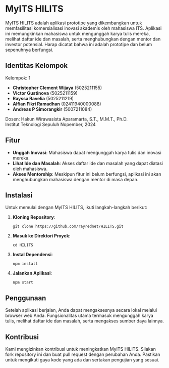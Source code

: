 # MyITS HILITS

MyITS HILITS adalah aplikasi prototipe yang dikembangkan untuk memfasilitasi komersialisasi inovasi akademis oleh mahasiswa ITS. Aplikasi ini memungkinkan mahasiswa untuk mengunggah karya tulis mereka, melihat daftar ide dan masalah, serta menghubungkan dengan mentor dan investor potensial. Harap dicatat bahwa ini adalah prototipe dan belum sepenuhnya berfungsi.

## Identitas Kelompok

Kelompok: 1
- **Christopher Clement Wijaya** (5025211155)
- **Victor Gustinova** (5025211159)
- **Rayssa Ravelia** (5025211219)
- **Alfian Fikri Ramadhan** (02411940000088)
- **Andreas P Simorangkir** (5007211084)

Dosen: Hakun Wirawasista Aparamarta, S.T., M.M.T., Ph.D. \
Institut Teknologi Sepuluh Nopember, 2024

## Fitur

- **Unggah Inovasi**: Mahasiswa dapat mengunggah karya tulis dan inovasi mereka.
- **Lihat Ide dan Masalah**: Akses daftar ide dan masalah yang dapat diatasi oleh mahasiswa.
- **Akses Mentorship**: Meskipun fitur ini belum berfungsi, aplikasi ini akan menghubungkan mahasiswa dengan mentor di masa depan.

## Instalasi

Untuk memulai dengan MyITS HILITS, ikuti langkah-langkah berikut:

1. **Kloning Repository**:
   ```
   git clone https://github.com/rayrednet/HILITS.git
   ```
2. **Masuk ke Direktori Proyek**:
   ```
   cd HILITS
   ```
3. **Instal Dependensi**:
   ```
   npm install
   ```
4. **Jalankan Aplikasi**:
   ```
   npm start
   ```

## Penggunaan

Setelah aplikasi berjalan, Anda dapat mengaksesnya secara lokal melalui browser web Anda. Fungsionalitas utama termasuk mengunggah karya tulis, melihat daftar ide dan masalah, serta mengakses sumber daya lainnya.

## Kontribusi

Kami mengizinkan kontribusi untuk meningkatkan MyITS HILITS. Silakan fork repository ini dan buat pull request dengan perubahan Anda. Pastikan untuk mengikuti gaya kode yang ada dan sertakan pengujian yang sesuai.
